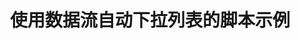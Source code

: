 ---
layout: article
title: 使用数据流自动下拉列表的脚本示例
description: 
  - 模板展示了一个脚本示例，它通过使用数据流过滤数据源中的数据。每隔五秒钟，脚本就会执行一次。当显示完所有数据，列表又会从头开始。
lang: cn
weight: 50
isDraft: false
ref: Script-Auto-Scroll-List
category:
  - Scripting
image: Script-Auto-Scroll-List-en.png
image_thumbnail: 
download: Script-Auto-Scroll-List-en.pbmx
overview_description:
overview_benefits:
overview_data_sources:
---